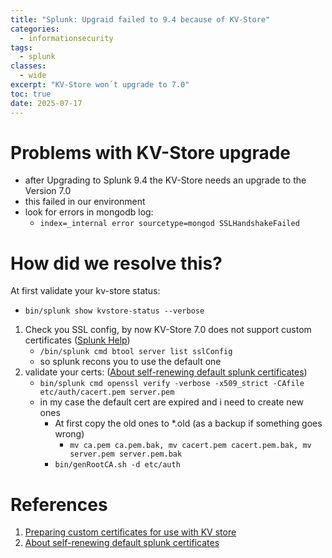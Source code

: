 ```yaml
---
title: "Splunk: Upgraid failed to 9.4 because of KV-Store"
categories: 
  - informationsecurity
tags:
  - splunk
classes: 
  - wide
excerpt: "KV-Store won´t upgrade to 7.0"
toc: true
date: 2025-07-17
---
```


# Problems with KV-Store upgrade

* after Upgrading to Splunk 9.4 the KV-Store needs an upgrade to the Version 7.0
* this failed in our environment
* look for errors in mongodb log:
   * ```index=_internal error sourcetype=mongod SSLHandshakeFailed```

# How did we resolve this?

At first validate your kv-store status:
* ```bin/splunk show kvstore-status --verbose```

1. Check you SSL config, by now KV-Store 7.0 does not support custom certificates ([Splunk Help][def])
   * ```/bin/splunk cmd btool server list sslConfig```
   * so splunk recons you to use the default one
2. validate your certs: ([About self-renewing default splunk certificates][def1])
   * ```bin/splunk cmd openssl verify -verbose -x509_strict -CAfile etc/auth/cacert.pem server.pem```
   * in my case the default cert are expired and i need to create new ones
      * At first copy the old ones to *.old (as a backup if something goes wrong)
         * ```mv ca.pem ca.pem.bak, mv cacert.pem cacert.pem.bak, mv server.pem server.pem.bak```
      * ```bin/genRootCA.sh -d etc/auth```

# References

1. [Preparing custom certificates for use with KV store][def]
2. [About self-renewing default splunk certificates][def1]

[def]: https://help.splunk.com/en/splunk-enterprise/administer/admin-manual/9.4/administer-the-app-key-value-store/preparing-custom-certificates-for-use-with-kv-store
[def1]:  https://splunk.my.site.com/customer/s/article/About-renewing-default-splunk-certificates